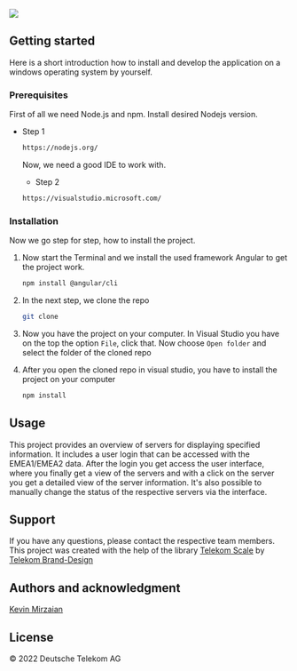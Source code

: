 <p align="left">
  <a href="https://github.com/razamtv"><img src="https://readme-typing-svg.herokuapp.com?color=E20074&lines=Miniplan+Server+Overview;Clear+view+of+Servers;Apprentice+Project;Always+learning+new+things"></a>
</p>


## Getting started

Here is a short introduction how to install and develop the application on a windows operating system by yourself.


### Prerequisites

First of all we need Node.js and npm.
Install desired Nodejs version.
* Step 1
  ```sh
  https://nodejs.org/
  ```
  
  Now, we need a good IDE to work with.
  * Step 2
  ```sh
  https://visualstudio.microsoft.com/
  ```


### Installation

Now we go step for step, how to install the project.

1. Now start the Terminal and we install the used framework Angular to get the project work.
   ```sh
   npm install @angular/cli
   ```
2. In the next step, we clone the repo
   ```sh
   git clone
   ```
3. Now you have the project on your computer. In Visual Studio you have on the top the option `File`, click that. Now choose `Open folder` and select the folder of the cloned repo 

4. After you open the cloned repo in visual studio, you have to install the project on your computer
   ```sh
   npm install
   ```


## Usage

This project provides an overview of servers for displaying specified information.
It includes a user login that can be accessed with the EMEA1/EMEA2 data. After the login you get access the user interface,
where you finally get a view of the servers and with a click on the server you get a detailed view of the server information.
It's also possible to manually change the status of the respective servers via the interface.


## Support

If you have any questions, please contact the respective team members.
This project was created with the help of the library [Telekom Scale](https://github.com/telekom/scale) by [Telekom Brand-Design ](https://www.brand-design.telekom.com/)


## Authors and acknowledgment

[Kevin Mirzaian](https://github.com/Mirzaian/Profile)


## License

© 2022 Deutsche Telekom AG
